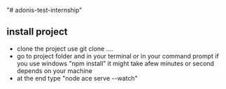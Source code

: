 "# adonis-test-internship" 

## install project
  * clone the project use git clone ....
  * go to project folder and in your terminal or in your command prompt if you use windows "npm install" it might take afew minutes or second depends on your machine
  * at the end type "node ace serve --watch"
